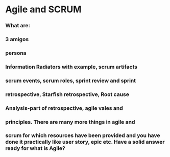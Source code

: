 # Agile and SCRUM 
###  What are:
 ### 3 amigos
### persona
### Information Radiators with example, scrum artifacts
### scrum events, scrum roles, sprint review and sprint  

### retrospective, Starfish retrospective, Root cause 
### Analysis-part of retrospective, agile vales and  
### principles. There are many more things in agile and 

### scrum for which resources have been provided and you have done it practically like user story, epic etc. Have a solid answer ready for what is Agile?
